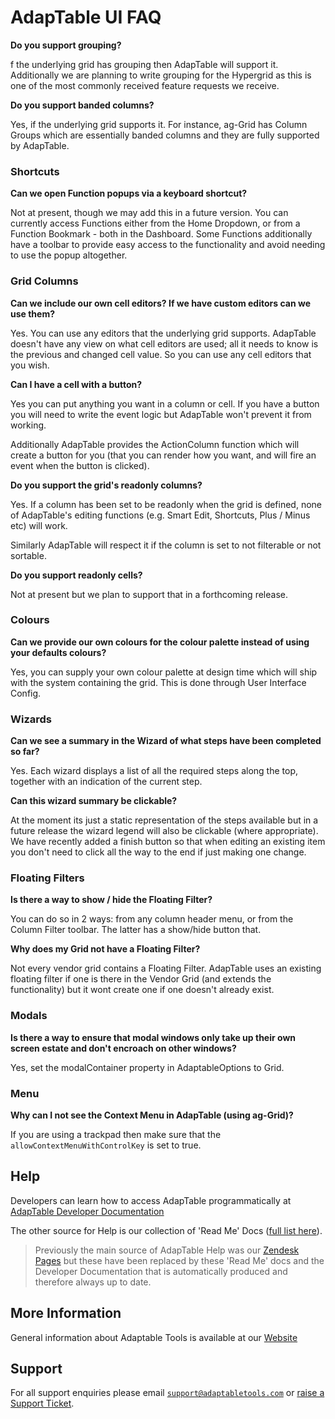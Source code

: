 # AdapTable UI FAQ

**Do you support grouping?**

f the underlying grid has grouping then AdapTable will support it. Additionally we are planning to write grouping for the Hypergrid as this is one of the most commonly received feature requests we receive.

**Do you support banded columns?**

Yes, if the underlying grid supports it. For instance, ag-Grid has Column Groups which are essentially banded columns and they are fully supported by AdapTable.

### Shortcuts

**Can we open Function popups via a keyboard shortcut?**

Not at present, though we may add this in a future version. You can currently access Functions either from the Home Dropdown, or from a Function Bookmark - both in the Dashboard. Some Functions additionally have a toolbar to provide easy access to the functionality and avoid needing to use the popup altogether.

### Grid Columns

**Can we include our own cell editors? If we have custom editors can we use them?**

Yes. You can use any editors that the underlying grid supports. AdapTable doesn't have any view on what cell editors are used; all it needs to know is the previous and changed cell value. So you can use any cell editors that you wish.

**Can I have a cell with a button?**

Yes you can put anything you want in a column or cell. If you have a button you will need to write the event logic but AdapTable won't prevent it from working.

Additionally AdapTable provides the ActionColumn function which will create a button for you (that you can render how you want, and will fire an event when the button is clicked).

**Do you support the grid's readonly columns?**

Yes. If a column has been set to be readonly when the grid is defined, none of AdapTable's editing functions (e.g. Smart Edit, Shortcuts, Plus / Minus etc) will work.  

Similarly AdapTable will respect it if the column is set to not filterable or not sortable.

**Do you support readonly cells?**

Not at present but we plan to support that in a forthcoming release.

### Colours

**Can we provide our own colours for the colour palette instead of using your defaults colours?**

Yes, you can supply your own colour palette at design time which will ship with the system containing the grid. This is done through User Interface Config.

### Wizards

**Can we see a summary in the Wizard of what steps have been completed so far?**

Yes. Each wizard displays a list of all the required steps along the top, together with an indication of the current step.

**Can this wizard summary be clickable?**

At the moment its just a static representation of the steps available but in a future release the wizard legend will also be clickable (where appropriate). We have recently added a finish button so that when editing an existing item you don't need to click all the way to the end if just making one change.

### Floating Filters

**Is there a way to show / hide the Floating Filter?**

You can do so in 2 ways: from any column header menu, or from the Column Filter toolbar. The latter has a show/hide button that.

**Why does my Grid not have a Floating Filter?**

Not every vendor grid contains a Floating Filter. AdapTable uses an existing floating filter if one is there in the Vendor Grid (and extends the functionality) but it wont create one if one doesn't already exist.

### Modals

**Is there a way to ensure that modal windows only take up their own screen estate and don't encroach on other windows?**

Yes, set the modalContainer property in AdaptableOptions to Grid.

### Menu

**Why can I not see the Context Menu in AdapTable (using ag-Grid)?**

If you are using a trackpad then make sure that the `allowContextMenuWithControlKey` is set to true.

## Help

Developers can learn how to access AdapTable programmatically at [AdapTable Developer Documentation](https://api.adaptabletools.com) 

The other source for Help is our collection of 'Read Me' Docs ([full list here](https://github.com/AdaptableTools/adaptable/blob/master/packages/adaptable/readme/readme-list.md)).

> Previously the main source of AdapTable Help was our [Zendesk Pages](https://adaptabletools.zendesk.com/hc/en-us/articles/360007083017-Help-) but these have been replaced by these 'Read Me' docs and the Developer Documentation that is automatically produced and therefore always up to date.

## More Information

General information about Adaptable Tools is available at our [Website](http://www.adaptabletools.com) 

## Support

For all support enquiries please email [`support@adaptabletools.com`](mailto:support@adaptabletools.com) or [raise a Support Ticket](https://adaptabletools.zendesk.com/hc/en-us/requests/new).